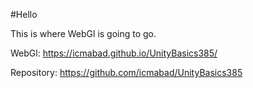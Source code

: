 #Hello

This is where WebGl is going to go.

WebGl: https://icmabad.github.io/UnityBasics385/

Repository: https://github.com/icmabad/UnityBasics385